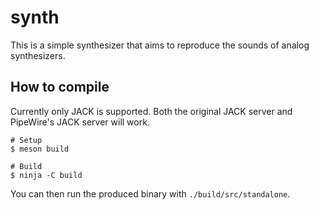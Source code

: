 synth
=====

This is a simple synthesizer that aims to reproduce the sounds of analog synthesizers.

## How to compile

Currently only JACK is supported. Both the original JACK server and PipeWire's
JACK server will work.

```shell
# Setup
$ meson build

# Build
$ ninja -C build
```

You can then run the produced binary with `./build/src/standalone`.
